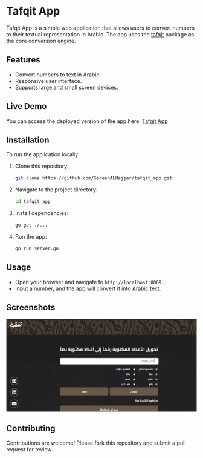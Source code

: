 # Tafqit App

Tafqit App is a simple web application that allows users to convert numbers to their textual representation in Arabic. The app uses the [tafqit](https://github.com/SereenALHajjar/tafqit) package as the core conversion engine.

## Features

- Convert numbers to text in Arabic.
- Responsive user interface.
- Supports large and small screen devices.

## Live Demo

You can access the deployed version of the app here: [Tafqit App](https://tafqitapp-production.up.railway.app/static/)

## Installation

To run the application locally:

1. Clone this repository:

    ```bash
    git clone https://github.com/SereenALHajjar/tafqit_app.git
    ```

2. Navigate to the project directory:

    ```bash
    cd tafqit_app
    ```

3. Install dependencies:

    ```bash
    go get ./...
    ```

4. Run the app:

    ```bash
    go run server.go
    ```

## Usage

- Open your browser and navigate to `http://localhost:8009`.
- Input a number, and the app will convert it into Arabic text.

## Screenshots

![Tafqit App Screenshot](tafqit.png)
## Contributing

Contributions are welcome! Please fork this repository and submit a pull request for review.

